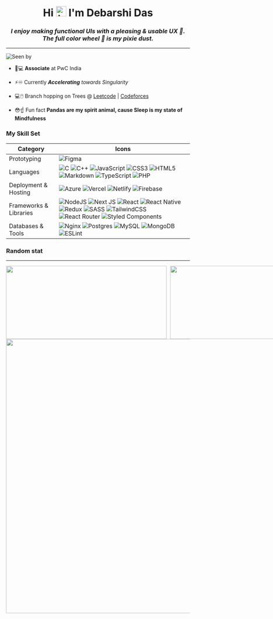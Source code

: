 <h1 align="center">Hi <img src="https://user-images.githubusercontent.com/35889385/153716705-36d14191-5f42-460a-b063-241d0e837c17.gif" width="28px" height="28px" alt="hi"/> I'm Debarshi Das</h1>
<i><h3 align="center">I enjoy making functional UIs with a pleasing & usable UX 💙.<br>The full color wheel 🎨 is my pixie dust. </h3></i>
<hr/>

![Seen by](https://komarev.com/ghpvc/?username=DarkStark9000&color=6c5eff&label=Seen+By)

- 💼💻 **Associate** at PwC India

- ⚡️♾️ Currently ***Accelerating** towards Singularity*

- 💻🖱️ Branch hopping on Trees @ [Leetcode](https://leetcode.com/DarkStark9000) | [Codeforces](https://leetcode.com/DarkStark9000)

- 😳☝️ Fun fact **Pandas are my spirit animal, cause Sleep is my state of Mindfulness**
  <br/>
  
<h3> My Skill Set </h3>

| Category | Icons |
| ---- | ---- |
| Prototyping | ![Figma](https://img.shields.io/badge/figma-%23F24E1E.svg?style=for-the-badge&logo=figma&logoColor=white)                                                             |
| Languages | ![C](https://img.shields.io/badge/c-%2300599C.svg?style=for-the-badge&logo=c&logoColor=white) ![C++](https://img.shields.io/badge/c++-%2300599C.svg?style=for-the-badge&logo=c%2B%2B&logoColor=white) ![JavaScript](https://img.shields.io/badge/javascript-%23323330.svg?style=for-the-badge&logo=javascript&logoColor=%23F7DF1E) ![CSS3](https://img.shields.io/badge/css3-%231572B6.svg?style=for-the-badge&logo=css3&logoColor=white) ![HTML5](https://img.shields.io/badge/html5-%23E34F26.svg?style=for-the-badge&logo=html5&logoColor=white) ![Markdown](https://img.shields.io/badge/markdown-%23000000.svg?style=for-the-badge&logo=markdown&logoColor=white) ![TypeScript](https://img.shields.io/badge/typescript-%23007ACC.svg?style=for-the-badge&logo=typescript&logoColor=white) ![PHP](https://img.shields.io/badge/php-%23777BB4.svg?style=for-the-badge&logo=php&logoColor=white) |
| Deployment & Hosting | ![Azure](https://img.shields.io/badge/azure-%230072C6.svg?style=for-the-badge&logo=microsoftazure&logoColor=white) ![Vercel](https://img.shields.io/badge/vercel-%23000000.svg?style=for-the-badge&logo=vercel&logoColor=white) ![Netlify](https://img.shields.io/badge/netlify-%23000000.svg?style=for-the-badge&logo=netlify&logoColor=#00C7B7) ![Firebase](https://img.shields.io/badge/firebase-%23039BE5.svg?style=for-the-badge&logo=firebase) |
| Frameworks & Libraries | ![NodeJS](https://img.shields.io/badge/node.js-6DA55F?style=for-the-badge&logo=node.js&logoColor=white) ![Next JS](https://img.shields.io/badge/Next-black?style=for-the-badge&logo=next.js&logoColor=white) ![React](https://img.shields.io/badge/react-%2320232a.svg?style=for-the-badge&logo=react&logoColor=%2361DAFB) ![React Native](https://img.shields.io/badge/react_native-%2320232a.svg?style=for-the-badge&logo=react&logoColor=%2361DAFB) ![Redux](https://img.shields.io/badge/redux-%23593d88.svg?style=for-the-badge&logo=redux&logoColor=white) ![SASS](https://img.shields.io/badge/SASS-hotpink.svg?style=for-the-badge&logo=SASS&logoColor=white) ![TailwindCSS](https://img.shields.io/badge/tailwindcss-%2338B2AC.svg?style=for-the-badge&logo=tailwind-css&logoColor=white) ![React Router](https://img.shields.io/badge/React_Router-CA4245?style=for-the-badge&logo=react-router&logoColor=white) ![Styled Components](https://img.shields.io/badge/styled--components-DB7093?style=for-the-badge&logo=styled-components&logoColor=white) |
| Databases & Tools | ![Nginx](https://img.shields.io/badge/nginx-%23009639.svg?style=for-the-badge&logo=nginx&logoColor=white) ![Postgres](https://img.shields.io/badge/postgres-%23316192.svg?style=for-the-badge&logo=postgresql&logoColor=white) ![MySQL](https://img.shields.io/badge/mysql-%2300f.svg?style=for-the-badge&logo=mysql&logoColor=white) ![MongoDB](https://img.shields.io/badge/MongoDB-%234ea94b.svg?style=for-the-badge&logo=mongodb&logoColor=white) ![ESLint](https://img.shields.io/badge/ESLint-4B3263?style=for-the-badge&logo=eslint&logoColor=white) |


<h3> Random stat </h3>
<hr />

<div style="display: flex; align-items: center; gap: 10px;">
<img height=200 width=440 src="https://github-readme-stats.vercel.app/api?username=DarkStark9000&show_icons=true&theme=dark#gh-dark-mode-only"/>
<img height=200 width=320 src="https://github-readme-stats.vercel.app/api/top-langs/?username=DarkStark9000&layout=compact&theme=dark#gh-dark-mode-only" />
<!-- 
<img height=200 width=700 src="https://github-readme-stats.vercel.app/api?username=DarkStark9000&show_icons=true&theme=default#gh-light-mode-only"/>
<img height=200 width=500 src="https://github-readme-stats.vercel.app/api/top-langs/?username=DarkStark9000&layout=donut&theme=default#gh-light-mode-only"/> -->
</div>

<div style="display: flex; align-items: center; justify-content: center;">
<img height=750 width=540 src="https://github-readme-stats.vercel.app/api/wakatime?username=DarkStark9000&layout=compact"/>
</div>
